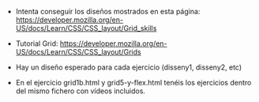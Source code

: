 - Intenta conseguir los diseños mostrados en esta página:
https://developer.mozilla.org/en-US/docs/Learn/CSS/CSS_layout/Grid_skills

- Tutorial Grid:
https://developer.mozilla.org/en-US/docs/Learn/CSS/CSS_layout/Grids

- Hay un diseño esperado para cada ejercicio (disseny1, disseny2, etc)
- En el ejercicio grid1b.html y grid5-y-flex.html tenéis los ejercicios dentro del mismo fichero con vídeos incluidos.
